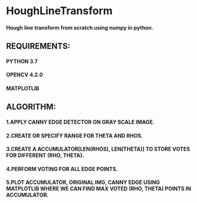 # HoughLineTransform
#### Hough line transform from scratch using numpy in python.

## REQUIREMENTS:
#### PYTHON 3.7
#### OPENCV 4.2.0
#### MATPLOTLIB 

## ALGORITHM:
#### 1.APPLY CANNY EDGE DETECTOR ON GRAY SCALE IMAGE.
#### 2.CREATE OR SPECIFY RANGE FOR THETA AND RHOS.
#### 3.CREATE A ACCUMULATOR[LEN(RHOS), LEN(THETA)] TO STORE VOTES FOR DIFFERENT (RHO, THETA).
#### 4.PERFORM VOTING FOR ALL EDGE POINTS.
#### 5.PLOT ACCUMULATOR, ORIGINAL IMG, CANNY EDGE USING MATPLOTLIB WHERE WE CAN FIND MAX VOTED (RHO, THETA) POINTS IN ACCUMULATOR.

